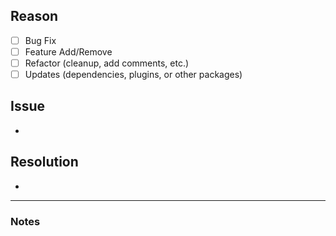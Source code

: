 ## Reason
<!-- Replace the space between the [] with an x to denote what the PR is for -->
- [ ] Bug Fix
- [ ] Feature Add/Remove
- [ ] Refactor (cleanup, add comments, etc.)
- [ ] Updates (dependencies, plugins, or other packages)

## Issue
<!-- Bullets of what needed to be changed -->
- 

## Resolution
<!-- Bullets of what was changed or added -->
- 

___

### Notes
<!-- Any information that may be useful for others -->
<!-- Changes to existing methods or useful functions that were added etc. -->